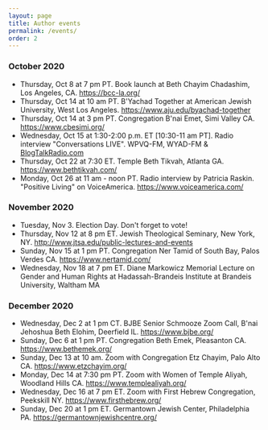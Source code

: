 ```yaml
---
layout: page
title: Author events
permalink: /events/
order: 2
---
```


<h3>October 2020</h3>
<ul class="calendar">
  <li>Thursday, Oct 8 at 7 pm PT. Book launch at Beth Chayim Chadashim, Los Angeles, CA. <a href="https://bcc-la.org/">https://bcc-la.org/</a></li>
  <li>Thursday, Oct 14 at 10 am PT. B'Yachad Together at American Jewish University, West Los Angeles. <a href="https://www.aju.edu/byachad-together">https://www.aju.edu/byachad-together</a></li>
  <li>Thursday, Oct 14 at 3 pm PT. Congregation B'nai Emet, Simi Valley CA. <a href="https://www.cbesimi.org">https://www.cbesimi.org/</a></li>
  <li>Wednesday, Oct 15 at 1:30-2:00 p.m. ET  [10:30-11 am PT]. Radio interview "Conversations LIVE". WPVQ-FM, WYAD-FM & <a href="https://blogtalkradio.com">BlogTalkRadio.com</a></li>
  <li>Thursday, Oct 22 at 7:30 ET. Temple Beth Tikvah, Atlanta GA. <a href="https://www.bethtikvah.com/">https://www.bethtikvah.com/</a></li>
  <li>Monday, Oct 26 at 11 am - noon PT. Radio interview by Patricia Raskin. "Positive Living" on VoiceAmerica. <a href="https://www.voiceamerica.com/">https://www.voiceamerica.com/</a></li>
</ul>

<h3>November 2020</h3>
<ul class="calendar">
  <li>Tuesday, Nov 3. Election Day. Don't forget to vote!</li>
  <li>Thursday, Nov 12 at 8 pm ET. Jewish Theological Seminary, New York, NY.
<a href="http://www.jtsa.edu/public-lectures-and-events">http://www.jtsa.edu/public-lectures-and-events</a></li>
  <li>Sunday, Nov 15 at 1 pm PT. Congregation Ner Tamid of South Bay, Palos Verdes CA. <a href="https://www.nertamid.com/">https://www.nertamid.com/</a></li>
  <li>Wednesday, Nov 18 at 7 pm ET. Diane Markowicz Memorial Lecture on Gender and Human Rights at Hadassah-Brandeis Institute at Brandeis University, Waltham MA</li>
</ul>

<h3>December 2020</h3>
<ul class="calendar">
  <li>Wednesday, Dec 2 at 1 pm CT. BJBE Senior Schmooze Zoom Call, B'nai Jehoshua Beth Elohim, Deerfield IL. <a href="https://www.bjbe.org/">https://www.bjbe.org/</a></li>
  <li>Sunday, Dec 6 at 1 pm PT. Congregation Beth Emek, Pleasanton CA. <a href="https://www.bethemek.org/">https://www.bethemek.org/</a></li>
  <li>Sunday, Dec 13 at 10 am. Zoom with Congregation Etz Chayim, Palo Alto CA. <a href=" https://www.etzchayim.org/">https://www.etzchayim.org/</a></li>
  <li>Monday, Dec 14 at 7:30 pm PT. Zoom with Women of Temple Aliyah, Woodland Hills CA. <a href="https://www.templealiyah.org/">https://www.templealiyah.org/</a></li>
  <li>Wednesday, Dec 16 at 7 pm ET. Zoom with First Hebrew Congregation, Peekskill NY. <a href="https://www.firsthebrew.org/">https://www.firsthebrew.org/</a></li>
  <li>Sunday, Dec 20 at 1 pm ET. Germantown Jewish Center, Philadelphia PA. <a href="https://germantownjewishcentre.org/">https://germantownjewishcentre.org/</a></li>
</ul>
